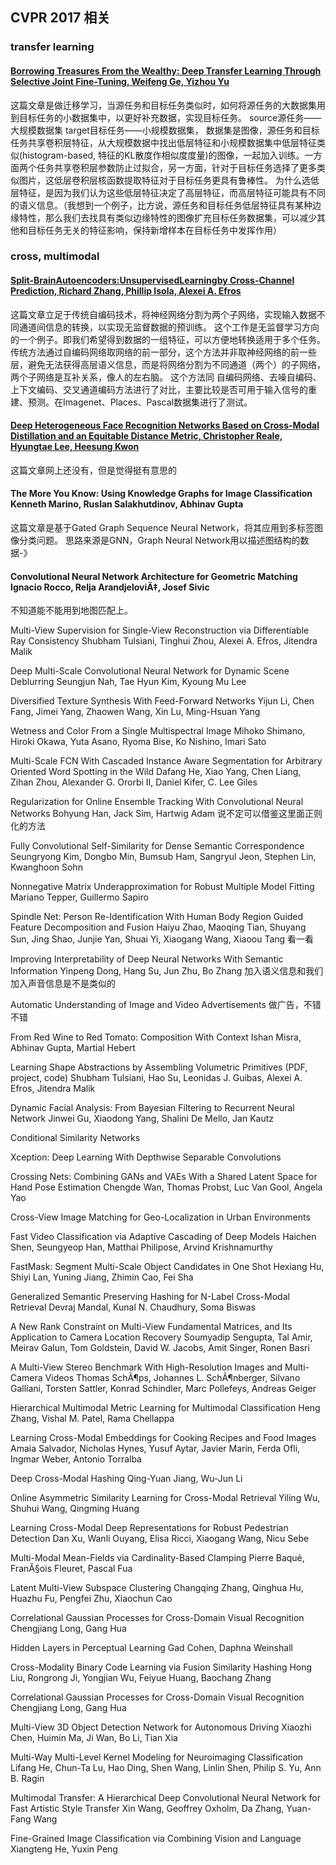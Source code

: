 ## CVPR 2017 相关

### transfer learning

#### [Borrowing Treasures From the Wealthy: Deep Transfer Learning Through Selective Joint Fine-Tuning, Weifeng Ge, Yizhou Yu](https://arxiv.org/pdf/1702.08690.pdf)
这篇文章是做迁移学习，当源任务和目标任务类似时，如何将源任务的大数据集用到目标任务的小数据集中，以更好补充数据，实现目标任务。
source源任务——大规模数据集
target目标任务——小规模数据集，
数据集是图像，源任务和目标任务共享卷积层特征，从大规模数据中找出低层特征和小规模数据集中低层特征类似(histogram-based, 特征的KL散度作相似度度量)的图像，一起加入训练。一方面两个任务共享卷积层参数防止过拟合，另一方面，针对于目标任务选择了更多类似图片，这低层卷积层核函数提取特征对于目标任务更具有鲁棒性。
为什么选低层特征，是因为我们认为这些低层特征决定了高层特征，而高层特征可能具有不同的语义信息。（我想到一个例子，比方说，源任务和目标任务低层特征具有某种边缘特性，那么我们去找具有类似边缘特性的图像扩充目标任务数据集，可以减少其他和目标任务无关的特征影响，保持新增样本在目标任务中发挥作用）


### cross, multimodal
#### [Split-BrainAutoencoders:UnsupervisedLearningby Cross-Channel Prediction, Richard Zhang, Phillip Isola, Alexei A. Efros](https://arxiv.org/pdf/1611.09842.pdf)
这篇文章立足于传统自编码技术，将神经网络分割为两个子网络，实现输入数据不同通道间信息的转换，以实现无监督数据的预训练。
这个工作是无监督学习方向的一个例子。即我们希望得到数据的一组特征，可以方便地转换适用于多个任务。传统方法通过自编码网络取网络的前一部分，这个方法并非取神经网络的前一些层，避免无法获得高层语义信息，而是将网络分割为不同通道（两个）的子网络，两个子网络是互补关系，像人的左右脑。
这个方法同 自编码网络、去噪自编码、上下文编码、交叉通道编码方法进行了对比，主要比较是否可用于输入信号的重建、预测。在Imagenet、Places、Pascal数据集进行了测试。

#### [Deep Heterogeneous Face Recognition Networks Based on Cross-Modal Distillation and an Equitable Distance Metric, Christopher Reale, Hyungtae Lee, Heesung Kwon]()
这篇文章网上还没有，但是觉得挺有意思的


#### The More You Know: Using Knowledge Graphs for Image Classification Kenneth Marino, Ruslan Salakhutdinov, Abhinav Gupta
这篇文章是基于Gated Graph Sequence Neural Network，将其应用到多标签图像分类问题。
思路来源是GNN，Graph Neural Network用以描述图结构的数据-》

#### Convolutional Neural Network Architecture for Geometric Matching Ignacio Rocco, Relja ArandjeloviÄ‡, Josef Sivic
不知道能不能用到地图匹配上。

Multi-View Supervision for Single-View Reconstruction via Differentiable Ray Consistency Shubham Tulsiani, Tinghui Zhou, Alexei A. Efros, Jitendra Malik

Deep Multi-Scale Convolutional Neural Network for Dynamic Scene Deblurring
Seungjun Nah, Tae Hyun Kim, Kyoung Mu Lee

Diversified Texture Synthesis With Feed-Forward Networks
Yijun Li, Chen Fang, Jimei Yang, Zhaowen Wang, Xin Lu, Ming-Hsuan Yang

Wetness and Color From a Single Multispectral Image
Mihoko Shimano, Hiroki Okawa, Yuta Asano, Ryoma Bise, Ko Nishino, Imari Sato

Multi-Scale FCN With Cascaded Instance Aware Segmentation for Arbitrary Oriented Word Spotting in the Wild
Dafang He, Xiao Yang, Chen Liang, Zihan Zhou, Alexander G. Ororbi II, Daniel Kifer, C. Lee Giles

Regularization for Online Ensemble Tracking With Convolutional Neural Networks
Bohyung Han, Jack Sim, Hartwig Adam
说不定可以借鉴这里面正则化的方法

Fully Convolutional Self-Similarity for Dense Semantic Correspondence
Seungryong Kim, Dongbo Min, Bumsub Ham, Sangryul Jeon, Stephen Lin, Kwanghoon Sohn

Nonnegative Matrix Underapproximation for Robust Multiple Model Fitting
Mariano Tepper, Guillermo Sapiro

Spindle Net: Person Re-Identification With Human Body Region Guided Feature Decomposition and Fusion
Haiyu Zhao, Maoqing Tian, Shuyang Sun, Jing Shao, Junjie Yan, Shuai Yi, Xiaogang Wang, Xiaoou Tang
看一看

Improving Interpretability of Deep Neural Networks With Semantic Information
Yinpeng Dong, Hang Su, Jun Zhu, Bo Zhang
加入语义信息和我们加入声音信息是不是类似的

Automatic Understanding of Image and Video Advertisements
做广告，不错不错

From Red Wine to Red Tomato: Composition With Context
Ishan Misra, Abhinav Gupta, Martial Hebert

Learning Shape Abstractions by Assembling Volumetric Primitives (PDF, project, code)
Shubham Tulsiani, Hao Su, Leonidas J. Guibas, Alexei A. Efros, Jitendra Malik

Dynamic Facial Analysis: From Bayesian Filtering to Recurrent Neural Network
Jinwei Gu, Xiaodong Yang, Shalini De Mello, Jan Kautz

Conditional Similarity Networks

Xception: Deep Learning With Depthwise Separable Convolutions

Crossing Nets: Combining GANs and VAEs With a Shared Latent Space for Hand Pose Estimation
Chengde Wan, Thomas Probst, Luc Van Gool, Angela Yao

Cross-View Image Matching for Geo-Localization in Urban Environments

Fast Video Classification via Adaptive Cascading of Deep Models
Haichen Shen, Seungyeop Han, Matthai Philipose, Arvind Krishnamurthy

FastMask: Segment Multi-Scale Object Candidates in One Shot
Hexiang Hu, Shiyi Lan, Yuning Jiang, Zhimin Cao, Fei Sha

Generalized Semantic Preserving Hashing for N-Label Cross-Modal Retrieval
Devraj Mandal, Kunal N. Chaudhury, Soma Biswas

A New Rank Constraint on Multi-View Fundamental Matrices, and Its Application to Camera Location Recovery
Soumyadip Sengupta, Tal Amir, Meirav Galun, Tom Goldstein, David W. Jacobs, Amit Singer, Ronen Basri

A Multi-View Stereo Benchmark With High-Resolution Images and Multi-Camera Videos
Thomas SchÃ¶ps, Johannes L. SchÃ¶nberger, Silvano Galliani, Torsten Sattler, Konrad Schindler, Marc Pollefeys, Andreas Geiger

Hierarchical Multimodal Metric Learning for Multimodal Classification
Heng Zhang, Vishal M. Patel, Rama Chellappa

Learning Cross-Modal Embeddings for Cooking Recipes and Food Images
Amaia Salvador, Nicholas Hynes, Yusuf Aytar, Javier Marin, Ferda Ofli, Ingmar Weber, Antonio Torralba

Deep Cross-Modal Hashing
Qing-Yuan Jiang, Wu-Jun Li

Online Asymmetric Similarity Learning for Cross-Modal Retrieval
Yiling Wu, Shuhui Wang, Qingming Huang

Learning Cross-Modal Deep Representations for Robust Pedestrian Detection
Dan Xu, Wanli Ouyang, Elisa Ricci, Xiaogang Wang, Nicu Sebe

Multi-Modal Mean-Fields via Cardinality-Based Clamping
Pierre Baqué, FranÃ§ois Fleuret, Pascal Fua

Latent Multi-View Subspace Clustering
Changqing Zhang, Qinghua Hu, Huazhu Fu, Pengfei Zhu, Xiaochun Cao

Correlational Gaussian Processes for Cross-Domain Visual Recognition
Chengjiang Long, Gang Hua

Hidden Layers in Perceptual Learning
Gad Cohen, Daphna Weinshall

Cross-Modality Binary Code Learning via Fusion Similarity Hashing
Hong Liu, Rongrong Ji, Yongjian Wu, Feiyue Huang, Baochang Zhang

Correlational Gaussian Processes for Cross-Domain Visual Recognition
Chengjiang Long, Gang Hua

Multi-View 3D Object Detection Network for Autonomous Driving
Xiaozhi Chen, Huimin Ma, Ji Wan, Bo Li, Tian Xia

Multi-Way Multi-Level Kernel Modeling for Neuroimaging Classification
Lifang He, Chun-Ta Lu, Hao Ding, Shen Wang, Linlin Shen, Philip S. Yu, Ann B. Ragin

Multimodal Transfer: A Hierarchical Deep Convolutional Neural Network for Fast Artistic Style Transfer
Xin Wang, Geoffrey Oxholm, Da Zhang, Yuan-Fang Wang

Fine-Grained Image Classification via Combining Vision and Language
Xiangteng He, Yuxin Peng




